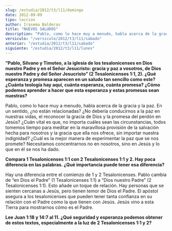 ```yaml
---
slug: /estudia/2012/t3/l11/domingo
date: 2012-09-09
tipo: leccion
author: Irasema Balderas
title: "NUEVOS SALUDOS"
description: "Pablo, como lo hace muy a menudo, habla acerca de la gracia y la paz. En un  sentido, ¿no están relacionadas? ¿No debería conducirnos a la paz en nuestras  vidas, el reconocer la gracia de Dios y la promesa del perdón en Jesús?"
versiculo: "/versiculo/2012/t3/l11/sabado"
anterior: "/estudia/2012/t3/l11/sabado"
siguiente: "/estudia/2012/t3/l11/lunes"
---
```


**“Pablo, Silvano y Timoteo, a la iglesia de los tesalonicenses en Dios nuestro Padre y en el Señor Jesucristo: gracia y paz a vosotros, de Dios nuestro Padre y del Señor Jesucristo” (2 Tesalonicenses 1:1, 2). ¿Qué esperanza y promesa aparecen en un saludo tan sencillo como este? ¿Cuánta teología hay aquí, cuánta esperanza, cuánta promesa? ¿Cómo podemos aprender a hacer que esta esperanza y estas promesas sean nuestras?**

Pablo, como lo hace muy a menudo, habla acerca de la gracia y la paz. En un sentido, ¿no están relacionadas? ¿No debería conducirnos a la paz en nuestras vidas, el reconocer la gracia de Dios y la promesa del perdón en Jesús? ¿Cuán vital es que, no importa cuáles sean las circunstancias, todos tomemos tiempo para meditar en la maravillosa provisión de la salvación hecha para nosotros y la gracia que ella nos ofrece, sin importar nuestra indignidad? ¿Cuál es la mejor manera de experimentar la paz que se nos promete? Necesitamos concentrarnos no en nosotros, sino en Jesús y lo que en él se nos ha dado.

**Compara 1 Tesalonicenses 1:1 con 2 Tesalonicenses 1:1 y 2. Hay poca diferencia en las palabras. ¿Qué importancia puede tener esa diferencia?**

Hay una diferencia entre el comienzo de 1 y 2 Tesalonicenses. Pablo cambia de “en Dios el Padre” (1 Tesalonicenses 1:1) a “Dios nuestro Padre” (2 Tesalonicenses 1:1). Esto añade un toque de relación. Hay personas que se sienten cercanas a Jesús, pero tienen temor de Dios el Padre. El apóstol asegura a los tesalonicenses que pueden tener tanta confianza en su relación con el Padre como la que tienen con Jesús. Jesús vino a esta Tierra para mostrarnos cómo es el Padre.

**Lee Juan 1:18 y 14:7 al 11. ¿Qué seguridad y esperanza podemos obtener de estos textos, especialmente a la luz de 2 Tesalonicenses 1:1 y 2?**
